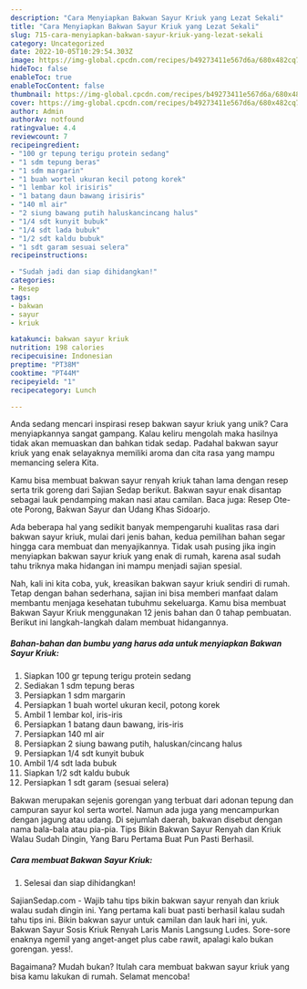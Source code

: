 ```yaml
---
description: "Cara Menyiapkan Bakwan Sayur Kriuk yang Lezat Sekali"
title: "Cara Menyiapkan Bakwan Sayur Kriuk yang Lezat Sekali"
slug: 715-cara-menyiapkan-bakwan-sayur-kriuk-yang-lezat-sekali
category: Uncategorized
date: 2022-10-05T10:29:54.303Z
image: https://img-global.cpcdn.com/recipes/b49273411e567d6a/680x482cq70/bakwan-sayur-kriuk-foto-resep-utama.jpg
hideToc: false
enableToc: true
enableTocContent: false
thumbnail: https://img-global.cpcdn.com/recipes/b49273411e567d6a/680x482cq70/bakwan-sayur-kriuk-foto-resep-utama.jpg
cover: https://img-global.cpcdn.com/recipes/b49273411e567d6a/680x482cq70/bakwan-sayur-kriuk-foto-resep-utama.jpg
author: Admin
authorAv: notfound
ratingvalue: 4.4
reviewcount: 7
recipeingredient:
- "100 gr tepung terigu protein sedang"
- "1 sdm tepung beras"
- "1 sdm margarin"
- "1 buah wortel ukuran kecil potong korek"
- "1 lembar kol irisiris"
- "1 batang daun bawang irisiris"
- "140 ml air"
- "2 siung bawang putih haluskancincang halus"
- "1/4 sdt kunyit bubuk"
- "1/4 sdt lada bubuk"
- "1/2 sdt kaldu bubuk"
- "1 sdt garam sesuai selera"
recipeinstructions:

- "Sudah jadi dan siap dihidangkan!"
categories:
- Resep
tags:
- bakwan
- sayur
- kriuk

katakunci: bakwan sayur kriuk 
nutrition: 198 calories
recipecuisine: Indonesian
preptime: "PT38M"
cooktime: "PT44M"
recipeyield: "1"
recipecategory: Lunch

---
```





Anda sedang mencari inspirasi resep bakwan sayur kriuk yang unik? Cara menyiapkannya sangat gampang. Kalau keliru mengolah maka hasilnya tidak akan memuaskan dan bahkan tidak sedap. Padahal bakwan sayur kriuk yang enak selayaknya memiliki aroma dan cita rasa yang mampu memancing selera Kita.





Kamu bisa membuat bakwan sayur renyah kriuk tahan lama dengan resep serta trik goreng dari Sajian Sedap berikut. Bakwan sayur enak disantap sebagai lauk pendamping makan nasi atau camilan. Baca juga: Resep Ote-ote Porong, Bakwan Sayur dan Udang Khas Sidoarjo.

Ada beberapa hal yang sedikit banyak mempengaruhi kualitas rasa dari bakwan sayur kriuk, mulai dari jenis bahan, kedua pemilihan bahan segar hingga cara membuat dan menyajikannya. Tidak usah pusing jika ingin menyiapkan bakwan sayur kriuk yang enak di rumah, karena asal sudah tahu triknya maka hidangan ini mampu menjadi sajian spesial.






Nah, kali ini kita coba, yuk, kreasikan bakwan sayur kriuk sendiri di rumah. Tetap dengan bahan sederhana, sajian ini bisa memberi manfaat dalam membantu menjaga kesehatan tubuhmu sekeluarga. Kamu bisa membuat Bakwan Sayur Kriuk menggunakan 12 jenis bahan dan 0 tahap pembuatan. Berikut ini langkah-langkah dalam membuat hidangannya.

<!--inarticleads1-->

##### Bahan-bahan dan bumbu yang harus ada untuk menyiapkan Bakwan Sayur Kriuk:

1. Siapkan 100 gr tepung terigu protein sedang
1. Sediakan 1 sdm tepung beras
1. Persiapkan 1 sdm margarin
1. Persiapkan 1 buah wortel ukuran kecil, potong korek
1. Ambil 1 lembar kol, iris-iris
1. Persiapkan 1 batang daun bawang, iris-iris
1. Persiapkan 140 ml air
1. Persiapkan 2 siung bawang putih, haluskan/cincang halus
1. Persiapkan 1/4 sdt kunyit bubuk
1. Ambil 1/4 sdt lada bubuk
1. Siapkan 1/2 sdt kaldu bubuk
1. Persiapkan 1 sdt garam (sesuai selera)


Bakwan merupakan sejenis gorengan yang terbuat dari adonan tepung dan campuran sayur kol serta wortel. Namun ada juga yang mencampurkan dengan jagung atau udang. Di sejumlah daerah, bakwan disebut dengan nama bala-bala atau pia-pia. Tips Bikin Bakwan Sayur Renyah dan Kriuk Walau Sudah Dingin, Yang Baru Pertama Buat Pun Pasti Berhasil. 

<!--inarticleads2-->

##### Cara membuat Bakwan Sayur Kriuk:


1. Selesai dan siap dihidangkan!

SajianSedap.com - Wajib tahu tips bikin bakwan sayur renyah dan kriuk walau sudah dingin ini. Yang pertama kali buat pasti berhasil kalau sudah tahu tips ini. Bikin bakwan sayur untuk camilan dan lauk hari ini, yuk. Bakwan Sayur Sosis Kriuk Renyah Laris Manis Langsung Ludes. Sore-sore enaknya ngemil yang anget-anget plus cabe rawit, apalagi kalo bukan gorengan. yess!. 

Bagaimana? Mudah bukan? Itulah cara membuat bakwan sayur kriuk yang bisa kamu lakukan di rumah. Selamat mencoba!
